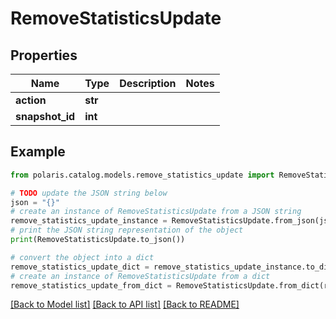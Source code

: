 # RemoveStatisticsUpdate


## Properties

Name | Type | Description | Notes
------------ | ------------- | ------------- | -------------
**action** | **str** |  | 
**snapshot_id** | **int** |  | 

## Example

```python
from polaris.catalog.models.remove_statistics_update import RemoveStatisticsUpdate

# TODO update the JSON string below
json = "{}"
# create an instance of RemoveStatisticsUpdate from a JSON string
remove_statistics_update_instance = RemoveStatisticsUpdate.from_json(json)
# print the JSON string representation of the object
print(RemoveStatisticsUpdate.to_json())

# convert the object into a dict
remove_statistics_update_dict = remove_statistics_update_instance.to_dict()
# create an instance of RemoveStatisticsUpdate from a dict
remove_statistics_update_from_dict = RemoveStatisticsUpdate.from_dict(remove_statistics_update_dict)
```
[[Back to Model list]](../README.md#documentation-for-models) [[Back to API list]](../README.md#documentation-for-api-endpoints) [[Back to README]](../README.md)


